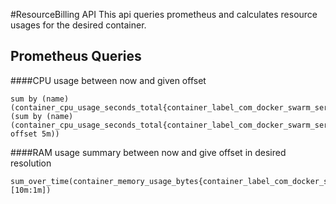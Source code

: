 #ResourceBilling API
This api queries prometheus and calculates resource usages for the desired container.

## Prometheus Queries
####CPU usage between now and given offset 
```
sum by (name) (container_cpu_usage_seconds_total{container_label_com_docker_swarm_service_name=~".*yves_sc_tlsnr.*"})-(sum by (name) (container_cpu_usage_seconds_total{container_label_com_docker_swarm_service_name=~".*yves_sc_tlsnr.*"} offset 5m))
```
####RAM usage summary between now and give offset in desired resolution
```
sum_over_time(container_memory_usage_bytes{container_label_com_docker_swarm_service_name="yves_sc_tlsnr"}[10m:1m]) 
```
